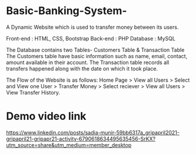 # Basic-Banking-System-


A Dynamic Website which is used to transfer money between its users.

Front-end : HTML, CSS, Bootstrap 
Back-end : PHP
Database : MySQL

The Database contains two Tables- Customers Table & Transaction Table
The Customers table have basic information such as name, email, contact, amount available in their account.
The Transaction table records all transfers happened along with the date on which it took place.

The Flow of the Website is as follows:
Home Page > View all Users > Select and View one User > Transfer Money > Select reciever > View all Users > View Transfer History.

# Demo video link
https://www.linkedin.com/posts/sadia-munir-59bb6317a_gripapril2021-gripapril21-gripapr21-activity-6790618634495635456-SrKX?utm_source=share&utm_medium=member_desktop
